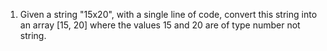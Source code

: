 1. Given a string "15x20", with a single line of code, convert this string into an array [15, 20] where the values 15 and 20 are of type number not string.
